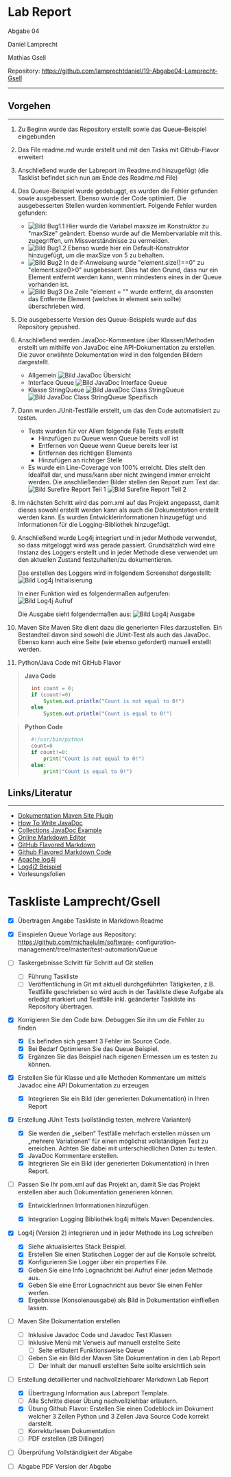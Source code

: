 # Lab Report

Abgabe 04

Daniel Lamprecht

Mathias Gsell

Repository: https://github.com/lamprechtdaniel/19-Abgabe04-Lamprecht-Gsell

---
## Vorgehen
---
1. Zu Beginn wurde das Repository erstellt sowie das Queue-Beispiel eingebunden
2. Das File readme.md wurde erstellt und mit den Tasks mit Github-Flavor erweitert
3. Anschließend wurde der Labreport im Readme.md hinzugefügt (die Tasklist befindet sich nun am Ende des Readme.md File)
4. Das Queue-Beispiel wurde gedebuggt, es wurden die Fehler gefunden sowie ausgebessert. Ebenso wurde der Code optimiert. Die ausgebesserten Stellen wurden kommentiert. Folgende Fehler wurden gefunden:
    - ![Bild Bug1.1](./media/bug1.1_constructor.jpg)
    Hier wurde die Variabel maxsize im Konstruktor zu "maxSize" geändert. Ebenso wurde auf die Membervariable mit this. zugegriffen, um Missverständnisse zu vermeiden.
    - ![Bild Bug1.2](./media/bug1.2_defaultConstructor.jpg)
    Ebenso wurde hier ein Default-Konstruktor hinzugefügt, um die maxSize von 5 zu behalten.
    - ![Bild Bug2](./media/bug2_pollElementSize.jpg)
    In de if-Anweisung wurde "element.size()==0" zu "element.size()>0" ausgebessert. Dies hat den Grund, dass nur ein Element entfernt werden kann, wenn mindestens eines in der Queue vorhanden ist.
    - ![Bild Bug3](./media/bug3_uselessDeclaration.jpg)
    Die Zeile "element = "" wurde entfernt, da ansonsten das Entfernte Element (welches in element sein sollte) überschrieben wird.
5. Die ausgebesserte Version des Queue-Beispiels wurde auf das Repository gepushed.
6. Anschließend werden JavaDoc-Kommentare über Klassen/Methoden erstellt um mithilfe von JavaDoc eine API-Dokumentation zu erstellen.
Die zuvor erwähnte Dokumentation wird in den folgenden Bildern dargestellt.
   - Allgemein
![Bild JavaDoc Übersicht](./media/javadoc_general.png)
   - Interface Queue
![Bild JavaDoc Interface Queue](./media/javadoc_interfaceQueue_general.png)
   - Klasse StringQueue
![Bild JavaDoc Class StringQueue](./media/javadoc_stringqueue_class_general.png)
![Bild JavaDoc Class StringQueue Spezifisch](./media/javadoc_stringqueue_class_specific.png)
   
7. Dann wurden JUnit-Testfälle erstellt, um das den Code automatisiert zu testen.
   - Tests wurden für vor Allem folgende Fälle Tests erstellt
     - Hinzufügen zu Queue wenn Queue bereits voll ist
     - Entfernen von Queue wenn Queue bereits leer ist
     - Entfernen des richtigen Elements
     - Hinzufügen an richtiger Stelle
    - Es wurde ein Line-Coverage von 100% erreicht. Dies stellt den Idealfall dar, und muss/kann aber nicht zwingend immer erreicht werden. Die anschließenden Bilder stellen den Report zum Test dar.
![Bild Surefire Report Teil 1](./media/surefirereport1.png)
![Bild Surefire Report Teil 2](./media/surefirereport2.png)

8. Im nächsten Schritt wird das pom.xml auf das Projekt angepasst, damit dieses sowohl erstellt werden kann als auch die Dokumentation erstellt werden kann. Es wurden Entwicklerinformationen hinzugefügt und Informationen für die Logging-Bibliothek hinzugefügt.

9. Anschließend wurde Log4j integriert und in jeder Methode verwendet, so dass mitgeloggt wird was gerade passiert. Grundsätzlich wird eine Instanz des Loggers erstellt und in jeder Methode diese verwendet um den aktuellen Zustand festzuhalten/zu dokumentieren.

    Das erstellen des Loggers wird in folgendem Screenshot dargestellt:
![Bild Log4j Initialisierung](./media/log4j_init.jpg)

    In einer Funktion wird es folgendermaßen aufgerufen:
![Bild Log4j Aufruf](./media/log4j_call.jpg)

    Die Ausgabe sieht folgendermaßen aus:
![Bild Log4j Ausgabe](./media/log4j_output.jpg)

10. Maven Site
Maven Site dient dazu die generierten Files darzustellen. Ein Bestandteil davon sind sowohl die JUnit-Test als auch das JavaDoc. Ebenso kann auch eine Seite (wie ebenso gefordert) manuell erstellt werden.

11. Python/Java Code mit GitHub Flavor
> **Java Code**
> ```java
>   int count = 0;
>   if (count!=0)
>       System.out.println("Count is not equal to 0!")
>   else
>       System.out.println("Count is equal to 0!")
>```

> **Python Code**
>```python
>   #!/usr/bin/python
>   count=0
>   if count!=0:
>       print("Count is not equal to 0!")
>   else:
>       print("Count is equal to 0!")
>```


## Links/Literatur
---
- [Dokumentation Maven Site Plugin](https://maven.apache.org/plugins/maven-site-plugin/)
- [How To Write JavaDoc](http://www.oracle.com/technetwork/java/javase/documentation/index-137868.html)
- [Collections JavaDoc Example](http://www.docjar.net/html/api/java/util/Collections.java.html)
- [Online Markdown Editor](https://dillinger.io/)
- [GitHub Flavored Markdown](https://github.github.com/gfm/)
- [Github Flavored Markdown Code](http://www.rubycoloredglasses.com/2013/04/languages-supported-by-github-flavored-markdown/)
- [Apache log4j](https://logging.apache.org/log4j/2.x/maven-artifacts.html)
- [Log4j2 Beispiel](https://kodehelp.com/log4j2-configuration-file-examples/)
- Vorlesungsfolien


# Taskliste Lamprecht/Gsell

- [x] Übertragen Angabe Taskliste in Markdown Readme

- [x] Einspielen Queue Vorlage aus Repository: https://github.com/michaelulm/software-
configuration-management/tree/master/test-automation/Queue

- [ ] Taskergebnisse Schritt für Schritt auf Git stellen
  - [ ] Führung Taskliste
  - [ ] Veröffentlichung in Git mit aktuell durchgeführten Tätigkeiten, z.B. Testfälle geschrieben so wird auch in der Taskliste diese Aufgabe als erledigt markiert und Testfälle inkl. geänderter Taskliste ins Repository übertragen.

- [x] Korrigieren Sie den Code bzw. Debuggen Sie ihn um die Fehler zu finden
  - [x] Es befinden sich gesamt 3 Fehler im Source Code.
  - [x] Bei Bedarf Optimieren Sie das Queue Beispiel.
  - [x] Ergänzen Sie das Beispiel nach eigenen Ermessen um es testen zu können.

- [x] Erstellen Sie für Klasse und alle Methoden Kommentare um mittels Javadoc eine API Dokumentation zu erzeugen
  - [x] Integrieren Sie ein Bild (der generierten Dokumentation) in Ihren Report

- [x] Erstellung JUnit Tests (vollständig testen, mehrere Varianten)
  - [x] Sie werden die „selben“ Testfälle mehrfach erstellen müssen um „mehrere Variationen“ für einen möglichst vollständigen Test zu erreichen. Achten Sie dabei mit unterschiedlichen Daten zu testen.
  - [x] JavaDoc Kommentare erstellen.
  - [x] Integrieren Sie ein Bild (der generierten Dokumentation) in Ihren Report.

- [ ] Passen Sie Ihr pom.xml auf das Projekt an, damit Sie das Projekt erstellen aber auch Dokumentation generieren können.
  - [x] EntwicklerInnen Informationen hinzufügen.
  - [x] Integration Logging Bibliothek log4j mittels Maven Dependencies.


- [x] Log4j (Version 2) integrieren und in jeder Methode ins Log schreiben
  - [x] Siehe aktualisiertes Stack Beispiel.
  - [x] Erstellen Sie einen Statischen Logger der auf die Konsole schreibt.
  - [x] Konfigurieren Sie Logger über ein properties File.
  - [x] Geben Sie eine Info Lognachricht bei Aufruf einer jeden Methode aus.
  - [x] Geben Sie eine Error Lognachricht aus bevor Sie einen Fehler werfen.
  - [x] Ergebnisse (Konsolenausgabe) als Bild in Dokumentation einfließen lassen.

- [ ] Maven Site Dokumentation erstellen
  - [ ] Inklusive Javadoc Code und Javadoc Test Klassen
  - [ ] Inklusive Menü mit Verweis auf manuell erstellte Seite
      - [ ] Seite erläutert Funktionsweise Queue
  - [ ] Geben Sie ein Bild der Maven Site Dokumentation in den Lab Report
      - [ ] Der Inhalt der manuell erstellten Seite sollte ersichtlich sein

- [ ] Erstellung detaillierter und nachvollziehbarer Markdown Lab Report
  - [x] Übertragung Information aus Labreport Template.
  - [ ] Alle Schritte dieser Übung nachvollziehbar erläutern.
  - [x] Übung Github Flavor: Erstellen Sie einen Codeblock im Dokument welcher 3 Zeilen Python und 3 Zeilen Java Source Code korrekt darstellt.
  - [ ] Korrekturlesen Dokumentation
  - [ ] PDF erstellen (zB Dillinger)

- [ ] Überprüfung Vollständigkeit der Abgabe

- [ ] Abgabe PDF Version der Abgabe

